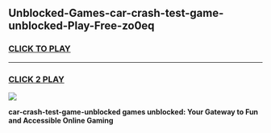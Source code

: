 
## Unblocked-Games-car-crash-test-game-unblocked-Play-Free-zo0eq
<h3>
<a href="https://premium76.site?title=car-crash-test-game-unblocked&ref=15A">CLICK TO PLAY</a></h3>
<hr>

<h3>
<a href="https://premium76.site?title=car-crash-test-game-unblocked&ref=15A">CLICK 2 PLAY</a>
  
</h3>

<a href="https://premium76.site?title=car-crash-test-game-unblocked&ref=15A"><img src="https://clearcache.store/games.png"></a>


**car-crash-test-game-unblocked games unblocked: Your Gateway to Fun and Accessible Online Gaming**

